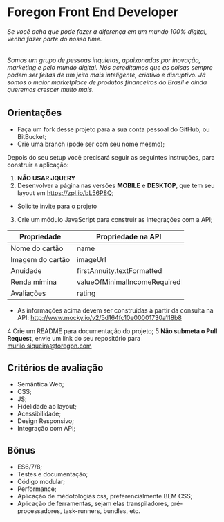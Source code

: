Foregon Front End Developer
============================

###### Se você acha que pode fazer a diferença em um mundo 100% digital, venha fazer parte do nosso time.

###### Somos um grupo de pessoas inquietas, apaixonadas por inovação, marketing e pelo mundo digital. Nós acreditamos que as coisas sempre podem ser feitas de um jeito mais inteligente, criativo e disruptivo. Já somos o maior marketplace de produtos financeiros do Brasil e ainda queremos crescer muito mais.

Orientações
-----
* Faça um fork desse projeto para a sua conta pessoal do GitHub, ou BitBucket;
* Crie uma branch (pode ser com seu nome mesmo);

Depois do seu setup você precisará seguir as seguintes instruções, para construir a aplicação:

1. **NÃO USAR JQUERY**
2. Desenvolver a página nas versões **MOBILE** e **DESKTOP**, que tem seu layout em https://zpl.io/bL56P8Q;

  * Solicite invite para o projeto

3. Crie um módulo JavaScript para construir as integrações com a API;
  
Propriedade | Propriedade na API 
--- | ---
Nome do cartão | name
Imagem do cartão | imageUrl
Anuidade | firstAnnuity.textFormatted
Renda mímina | valueOfMinimalIncomeRequired
Avaliações | rating

  * As informações acima devem ser construidas à partir da consulta na API: 
   http://www.mocky.io/v2/5d164fc10e00001730a118b8
  
4 Crie um README para documentação do projeto;
5 **Não submeta o Pull Request**, envie um link do seu repositório para murilo.siqueira@foregon.com


Critérios de avaliação
-----
* Semântica Web;
* CSS;
* JS;
* Fidelidade ao layout;
* Acessibilidade;
* Design Responsivo;
* Integração com API;

Bônus
-----
* ES6/7/8;
* Testes e documentação;
* Código modular;
* Performance;
* Aplicação de médotologias css, preferencialmente BEM CSS;
* Aplicação de ferramentas, sejam elas transpiladores, pré-processadores, task-runners, bundles, etc.
